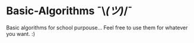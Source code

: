 # Basic-Algorithms ¯\\_(ツ)_/¯
Basic algorithms for school purpouse...
Feel free to use them for whatever you want. :)
